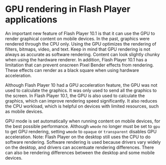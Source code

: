 # GPU rendering in Flash Player applications

An important new feature of Flash Player 10.1 is that it can use the GPU to
render graphical content on mobile devices. In the past, graphics were rendered
through the CPU only. Using the GPU optimizes the rendering of filters, bitmaps,
video, and text. Keep in mind that GPU rendering is not always as accurate as
software rendering. Content can look slightly chunky when using the hardware
renderer. In addition, Flash Player 10.1 has a limitation that can prevent
onscreen Pixel Bender effects from rendering. These effects can render as a
black square when using hardware acceleration.

Although Flash Player 10 had a GPU acceleration feature, the GPU was not used to
calculate the graphics. It was only used to send all the graphics to the screen.
In Flash Player 10.1, the GPU is also used to calculate the graphics, which can
improve rendering speed significantly. It also reduces the CPU workload, which
is helpful on devices with limited resources, such as mobile devices.

GPU mode is set automatically when running content on mobile devices, for the
best possible performance. Although `wmode` no longer must be set to `gpu` to
get GPU rendering, setting `wmode` to `opaque` or `transparent` disables GPU
acceleration. Note: Flash Player on the desktop still uses the CPU to do
software rendering. Software rendering is used because drivers vary widely on
the desktop, and drivers can accentuate rendering differences. There can also be
rendering differences between the desktop and some mobile devices.
